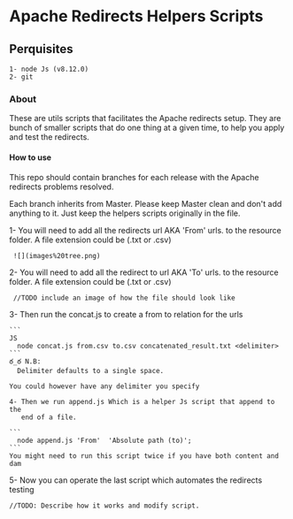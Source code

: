 # Apache Redirects Helpers Scripts

## Perquisites
    1- node Js (v8.12.0)
    2- git

### About

These are utils scripts that facilitates the Apache redirects setup. They are
bunch of smaller scripts that do one thing at a given time, to help you apply
and test the redirects.

#### How to use
This repo should contain branches for each release with the Apache redirects
problems resolved.

Each branch inherits from Master. Please keep Master clean and don't add anything
to it. Just keep the helpers scripts originally in the file.

  1- You will need to add all the redirects url AKA 'From' urls. to the resource
     folder. A file extension could be  (.txt or .csv)

     ![](images%20tree.png)

  2- You will need to add all the redirect to url AKA 'To' urls. to the resource
     folder.  A file extension could be  (.txt or .csv)

     //TODO include an image of how the file should look like

  3- Then run the concat.js to create a from to relation for the urls

    ```
    JS
      node concat.js from.csv to.csv concatenated_result.txt <delimiter>
    ```
    ఠ_ఠ N.B:
      Delimiter defaults to a single space.

    You could however have any delimiter you specify

    4- Then we run append.js Which is a helper Js script that append to the
       end of a file.

    ```
      node append.js 'From'  'Absolute path (to)';
    ```
    You might need to run this script twice if you have both content and dam

   5- Now you can operate the last script which automates the redirects testing

    //TODO: Describe how it works and modify script.
